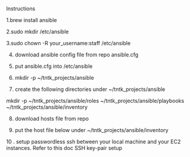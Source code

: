 Instructions

1.brew install ansible 

2.sudo mkdir /etc/ansible 

3.sudo chown -R your_username:staff /etc/ansible

4. download ansible config file from repo ansible.cfg

5. put ansible.cfg into /etc/ansible

6. mkdir -p ~/tntk_projects/ansible

7. create the following directories under ~/tntk_projects/ansible

 mkdir -p ~/tntk_projects/ansible/roles ~/tntk_projects/ansible/playbooks ~/tntk_projects/ansible/inventory

8. download hosts file from repo 

9. put the host file below under ~/tntk_projects/ansible/inventory 

10 . setup passwordless ssh between your local machine and your EC2 instances. Refer to this doc SSH key-pair setup  
